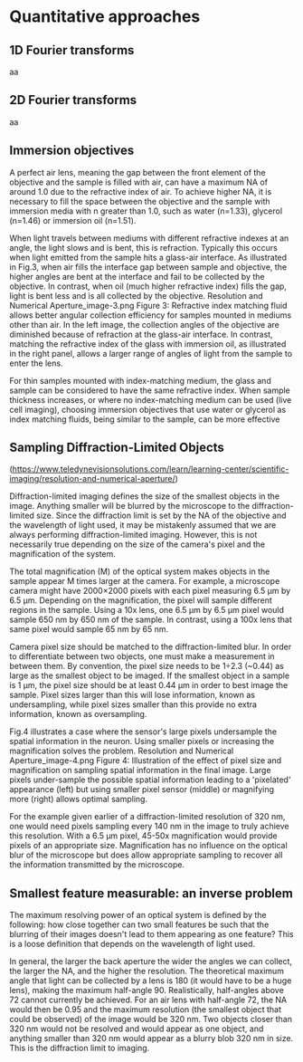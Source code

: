 # Quantitative approaches

1D Fourier transforms
---
aa


2D Fourier transforms
---
aa

Immersion objectives
---
A perfect air lens, meaning the gap between the front element of the objective and the sample is filled with air, can have a maximum NA of around 1.0 due to the refractive index of air. To achieve higher NA, it is necessary to fill the space between the objective and the sample with immersion media with n greater than 1.0, such as water (n=1.33), glycerol (n=1.46) or immersion oil (n=1.51).

When light travels between mediums with different refractive indexes at an angle, the light slows and is bent, this is refraction. Typically this occurs when light emitted from the sample hits a glass-air interface. As illustrated in Fig.3, when air fills the interface gap between sample and objective, the higher angles are bent at the interface and fail to be collected by the objective. In contrast, when oil (much higher refractive index) fills the gap, light is bent less and is all collected by the objective.
Resolution and Numerical Aperture_image-3.png
Figure 3: Refractive index matching fluid allows better angular collection efficiency for samples mounted in mediums other than air. In the left image, the collection angles of the objective are diminished because of refraction at the glass-air interface. In contrast, matching the refractive index of the glass with immersion oil, as illustrated in the right panel, allows a larger range of angles of light from the sample to enter the lens.

For thin samples mounted with index-matching medium, the glass and sample can be considered to have the same refractive index. When sample thickness increases, or where no index-matching medium can be used (live cell imaging), choosing immersion objectives that use water or glycerol as index matching fluids, being similar to the sample, can be more effective

Sampling Diffraction-Limited Objects
---
(https://www.teledynevisionsolutions.com/learn/learning-center/scientific-imaging/resolution-and-numerical-aperture/)

Diffraction-limited imaging defines the size of the smallest objects in the image. Anything smaller will be blurred by the microscope to the diffraction-limited size. Since the diffraction limit is set by the NA of the objective and the wavelength of light used, it may be mistakenly assumed that we are always performing diffraction-limited imaging. However, this is not necessarily true depending on the size of the camera's pixel and the magnification of the system.

The total magnification (M) of the optical system makes objects in the sample appear M times larger at the camera. For example, a microscope camera might have 2000×2000 pixels with each pixel measuring 6.5 µm by 6.5 µm. Depending on the magnification, the pixel will sample different regions in the sample. Using a 10x lens, one 6.5 µm by 6.5 µm pixel would sample 650 nm by 650 nm of the sample. In contrast, using a 100x lens that same pixel would sample 65 nm by 65 nm.

Camera pixel size should be matched to the diffraction-limited blur. In order to differentiate between two objects, one must make a measurement in between them. By convention, the pixel size needs to be 1÷2.3 (~0.44) as large as the smallest object to be imaged. If the smallest object in a sample is 1 µm, the pixel size should be at least 0.44 µm in order to best image the sample. Pixel sizes larger than this will lose information, known as undersampling, while pixel sizes smaller than this provide no extra information, known as oversampling.

Fig.4 illustrates a case where the sensor's large pixels undersample the spatial information in the neuron. Using smaller pixels or increasing the magnification solves the problem.
Resolution and Numerical Aperture_image-4.png
Figure 4: Illustration of the effect of pixel size and magnification on sampling spatial information in the final image. Large pixels under-sample the possible spatial information leading to a 'pixelated' appearance (left) but using smaller pixel sensor (middle) or magnifying more (right) allows optimal sampling.

For the example given earlier of a diffraction-limited resolution of 320 nm, one would need pixels sampling every 140 nm in the image to truly achieve this resolution. With a 6.5 µm pixel, 45-50x magnification would provide pixels of an appropriate size. Magnification has no influence on the optical blur of the microscope but does allow appropriate sampling to recover all the information transmitted by the microscope.

Smallest feature measurable: an inverse problem
---

The maximum resolving power of an optical system is defined by the following: how close together can two small features be such that the blurring of their images doesn't lead to them appearing as one feature? This is a loose definition that depends on the wavelength of light used.

In general, the larger the back aperture the wider the angles we can collect, the larger the NA, and the higher the resolution. The theoretical maximum angle that light can be collected by a lens is 180 (it would have to be a huge lens), making the maximum half-angle 90. Realistically, half-angles above 72 cannot currently be achieved. For an air lens with half-angle 72, the NA would then be 0.95 and the maximum resolution (the smallest object that could be observed) of the image would be 320 nm. Two objects closer than 320 nm would not be resolved and would appear as one object, and anything smaller than 320 nm would appear as a blurry blob 320 nm in size. This is the diffraction limit to imaging.
